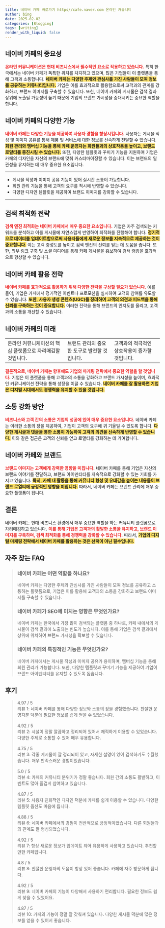 ```yaml
---
title: 네이버 카페 바로가기 https//cafe.naver.com 온라인 커뮤니티
author: bing
date: 2025-02-02
categories: [Blogging]
tags: [writing]
render_with_liquid: false
---
```



<h2 id='네이버카페의중요성'>네이버 카페의 중요성</h2>

<p><b><span style="color: #ee2323;">온라인 커뮤니케이션은 현대 비즈니스에서 필수적인 요소로 작용하고 있습니다.</span></b> 특히 한국에서는 네이버 카페가 독특한 위치를 차지하고 있으며, 많은 기업들이 이 플랫폼을 통해 고객과 소통합니다. <b><span style="background-color: #ffe066;">네이버 카페는 다양한 주제와 관심사를 가진 사람들이 모여 정보를 공유하는 커뮤니티입니다.</span></b> 기업은 이를 효과적으로 활용함으로써 고객과의 관계를 강화하고, 브랜드 이미지를 구축할 수 있습니다. 또한, 네이버 카페의 게시물은 검색 결과 상위에 노출될 가능성이 높기 때문에 기업의 브랜드 가시성을 증대시키는 중요한 역할을 합니다.</p>

<h2 id='네이버카페의기능'>네이버 카페의 다양한 기능</h2>

<p><b><span style="color: #ee2323;">네이버 카페는 다양한 기능을 제공하여 사용자 경험을 향상시킵니다.</span></b> 사용자는 게시물 작성 및 이미지 공유를 통해 제품 및 서비스에 대한 정보를 신속하게 전달할 수 있습니다. <b><span style="background-color: #ffe066;">회원 관리와 멤버십 기능을 통해 카페 운영자는 회원들과의 상호작용을 높이고, 브랜드 로얄티를 증진시킬 수 있습니다.</span></b> 또한, 다양한 템플릿과 꾸미기 기능을 지원하여 기업은 카페의 디자인을 자신의 브랜드에 맞춰 커스터마이징할 수 있습니다. 이는 브랜드의 일관성을 유지하는 데 매우 중요한 요소입니다.</p>

<hr />

<ul>
    <li>게시물 작성과 이미지 공유 기능이 있어 실시간 소통이 가능합니다.</li>
    <li>회원 관리 기능을 통해 고객의 요구를 적시에 반영할 수 있습니다.</li>
    <li>다양한 디자인 템플릿을 제공하여 브랜드 이미지를 강화할 수 있습니다.</li>
</ul>

<hr />

<h2 id='검색최적화전략'>검색 최적화 전략</h2>

<p><b><span style="color: #ee2323;">검색 엔진 최적화는 네이버 카페에서 매우 중요한 요소입니다.</span></b> 기업은 자주 검색되는 키워드를 분석하고 이를 게시물에 자연스럽게 반영하여 최적화를 진행해야 합니다. <b><span style="background-color: #ffe066;">정기적으로 데이터를 업데이트함으로써 사용자들에게 새로운 정보를 지속적으로 제공하는 것이 중요합니다.</span></b> 이는 고객 충성도를 높이고 검색 엔진의 신뢰를 얻는 데 도움을 줍니다. 또한, 외부 링크 구축 및 소셜 미디어를 통해 카페 게시물을 홍보하여 검색 랭킹을 효과적으로 향상할 수 있습니다.</p>

<h2 id='네이버카페활용전략'>네이버 카페 활용 전략</h2>

<p><b><span style="color: #ee2323;">네이버 카페를 효과적으로 활용하기 위해 다양한 전략을 구상할 필요가 있습니다.</span></b> 예를 들어, 기업은 카페에서 정기적인 이벤트나 프로모션을 실시하여 고객의 참여를 유도할 수 있습니다. <b><span style="background-color: #ffe066;">또한, 사용자 생성 콘텐츠(UGC)를 장려하여 고객의 의견과 피드백을 통해 신뢰를 구축하는 것이 중요합니다.</span></b> 이러한 전략을 통해 브랜드의 인지도를 올리고, 고객과의 소통을 개선할 수 있습니다.</p>

<h2 id='네이버카페의미래'>네이버 카페의 미래</h2>

<table>
    <tr>
        <td>온라인 커뮤니케이션의 핵심 플랫폼으로 자리매김할 것입니다.</td>
        <td>브랜드 관리의 중요한 도구로 발전할 것입니다.</td>
        <td>고객과의 적극적인 상호작용이 증가할 것입니다.</td>
    </tr>
</table>

<p><b><span style="color: #ee2323;">결론적으로, 네이버 카페는 향후에도 기업의 마케팅 전략에서 중요한 역할을 할 것입니다.</span></b> 기업은 이 플랫폼을 통해 고객과의 소통을 강화하고 브랜드 가시성을 높이며, 효과적인 커뮤니케이션 전략을 통해 성장을 이끌 수 있습니다. <b><span style="background-color: #ffe066;">네이버 카페를 잘 활용하면 기업은 디지털 시대에서도 경쟁력을 유지할 수 있을 것입니다.</span></b></p>

<h2 id='소통강화방안'>소통 강화 방안</h2>

<p><b><span style="color: #ee2323;">비즈니스와 고객 간의 소통은 기업의 성공에 있어 매우 중요한 요소입니다.</span></b> 네이버 카페는 이러한 소통의 장을 제공하여, 기업이 고객의 요구에 귀 기울일 수 있도록 합니다. <b><span style="background-color: #ffe066;">다양한 게시글과 댓글을 통한 소통이 가능하여 고객의 의견을 신속하게 반영할 수 있습니다.</span></b> 이와 같은 접근은 고객의 신뢰를 얻고 로열티를 강화하는 데 기여합니다.</p>

<h2 id='네이버카페와브랜드'>네이버 카페와 브랜드</h2>

<p><b><span style="color: #ee2323;">브랜드 이미지는 고객에게 강력한 영향을 미칩니다.</span></b> 네이버 카페를 통해 기업은 자신의 브랜드 이야기를 전달하고, 브랜드 아이덴티티를 지속적으로 강화할 수 있는 기회를 가지고 있습니다. <b><span style="background-color: #ffe066;">특히, 카페 내 활동을 통해 커뮤니티 형성 및 유대감을 높이는 내용들이 브랜드 로열티에 긍정적인 영향을 미칩니다.</span></b> 따라서, 네이버 카페는 브랜드 관리에 매우 중요한 플랫폼이 됩니다.</p>

<h2 id='결론'>결론</h2>

<p>네이버 카페는 현대 비즈니스 환경에서 매우 중요한 역할을 하는 커뮤니티 플랫폼으로 자리매김하고 있습니다. <b><span style="color: #ee2323;">이를 통해 기업은 고객과의 활발한 소통을 유지하고, 브랜드 이미지를 구축하며, 검색 최적화를 통해 경쟁력을 강화할 수 있습니다.</span></b> 따라서, <b><span style="background-color: #ffe066;">기업의 디지털 마케팅 전략에서 네이버 카페를 활용하는 것은 선택이 아닌 필수입니다.</span></b></p>


<h2 id='자주_찾는_FAQ'>자주 찾는 FAQ</h2>
<div itemscope="" itemtype="https://schema.org/FAQPage"> 
<blockquote> 
<div itemscope="" itemprop="mainEntity" itemtype="https://schema.org/Question"> 
<h3 itemprop="name">네이버 카페는 어떤 역할을 하나요?</h3> 
<div itemscope="" itemprop="acceptedAnswer" itemtype="https://schema.org/Answer"> 
<span itemprop="text"> 
<p>네이버 카페는 다양한 주제와 관심사를 가진 사람들이 모여 정보를 공유하고 소통하는 플랫폼으로, 기업은 이를 활용해 고객과의 소통을 강화하고 브랜드 이미지를 구축할 수 있습니다.</p> 
</span> 
</div> 
</div> 

<div itemscope="" itemprop="mainEntity" itemtype="https://schema.org/Question"> 
<h3 itemprop="name">네이버 카페가 SEO에 미치는 영향은 무엇인가요?</h3> 
<div itemscope="" itemprop="acceptedAnswer" itemtype="https://schema.org/Answer"> 
<span itemprop="text"> 
<p>네이버 카페는 한국에서 가장 많이 검색되는 플랫폼 중 하나로, 카페 내에서의 게시물이 검색 결과에 노출되는 빈도가 높습니다. 이를 통해 기업은 검색 결과에서 상위에 위치하여 브랜드 가시성을 확보할 수 있습니다.</p> 
</span> 
</div> 
</div> 

<div itemscope="" itemprop="mainEntity" itemtype="https://schema.org/Question"> 
<h3 itemprop="name">네이버 카페의 특징적인 기능은 무엇인가요?</h3> 
<div itemscope="" itemprop="acceptedAnswer" itemtype="https://schema.org/Answer"> 
<span itemprop="text"> 
<p>네이버 카페에서는 게시물 작성과 이미지 공유가 용이하며, 멤버십 기능을 통해 회원 관리가 가능합니다. 또한, 다양한 템플릿과 꾸미기 기능을 제공하여 기업이 브랜드 아이덴티티를 유지할 수 있도록 돕습니다.</p> 
</span> 
</div> 
</div> 

</blockquote> 
</div>
<h2 id='후기'>후기</h2>
<div itemscope itemtype="https://schema.org/Product">
  <blockquote>
  <div itemprop="review" itemscope itemtype="https://schema.org/Review">
      <div itemprop="reviewRating" itemscope itemtype="https://schema.org/Rating"> <span itemprop="ratingValue">4.97</span> / <span itemprop="bestRating">5</span> </div>
      <span itemprop="reviewBody">리뷰 1: 네이버 카페를 통해 다양한 정보와 소통의 장을 경험했습니다. 친절한 운영자분 덕분에 필요한 정보를 쉽게 얻을 수 있었습니다.</span>
  </div>
  <br>
  <div itemprop="review" itemscope itemtype="https://schema.org/Review">
      <div itemprop="reviewRating" itemscope itemtype="https://schema.org/Rating"> <span itemprop="ratingValue">4.92</span> / <span itemprop="bestRating">5</span> </div>
      <span itemprop="reviewBody">리뷰 2: 시설이 정말 깔끔하고 정리되어 있어서 쾌적하게 이용할 수 있었습니다. 다양한 주제로 소통할 수 있어 매우 유용합니다.</span>
  </div>
  <br>
  <div itemprop="review" itemscope itemtype="https://schema.org/Review">
      <div itemprop="reviewRating" itemscope itemtype="https://schema.org/Rating"> <span itemprop="ratingValue">4.75</span> / <span itemprop="bestRating">5</span> </div>
      <span itemprop="reviewBody">리뷰 3: 각종 게시물이 잘 정리되어 있고, 자세한 설명이 있어 검색하기도 수월했습니다. 매우 만족스러운 경험이었습니다.</span>
  </div>
  <br>
  <div itemprop="review" itemscope itemtype="https://schema.org/Review">
      <div itemprop="reviewRating" itemscope itemtype="https://schema.org/Rating"> <span itemprop="ratingValue">5.0</span> / <span itemprop="bestRating">5</span> </div>
      <span itemprop="reviewBody">리뷰 4: 카페의 커뮤니티 분위기가 정말 좋습니다. 회원 간의 소통도 활발하고, 이벤트도 많아 즐겁게 참여하고 있습니다.</span>
  </div>
  <br>
  <div itemprop="review" itemscope itemtype="https://schema.org/Review">
      <div itemprop="reviewRating" itemscope itemtype="https://schema.org/Rating"> <span itemprop="ratingValue">4.87</span> / <span itemprop="bestRating">5</span> </div>
      <span itemprop="reviewBody">리뷰 5: 사용자 친화적인 디자인 덕분에 카페를 쉽게 이용할 수 있습니다. 다양한 템플릿 옵션도 마음에 듭니다.</span>
  </div>
  <br>
  <div itemprop="review" itemscope itemtype="https://schema.org/Review">
      <div itemprop="reviewRating" itemscope itemtype="https://schema.org/Rating"> <span itemprop="ratingValue">4.88</span> / <span itemprop="bestRating">5</span> </div>
      <span itemprop="reviewBody">리뷰 6: 네이버 카페에서의 경험이 전반적으로 긍정적이었습니다. 다른 회원들과의 관계도 잘 형성되었습니다.</span>
  </div>
  <br>
  <div itemprop="review" itemscope itemtype="https://schema.org/Review">
      <div itemprop="reviewRating" itemscope itemtype="https://schema.org/Rating"> <span itemprop="ratingValue">4.92</span> / <span itemprop="bestRating">5</span> </div>
      <span itemprop="reviewBody">리뷰 7: 항상 새로운 정보가 업데이트 되어 유용하게 사용하고 있습니다. 추천할 만한 카페입니다.</span>
  </div>
  <br>
  <div itemprop="review" itemscope itemtype="https://schema.org/Review">
      <div itemprop="reviewRating" itemscope itemtype="https://schema.org/Rating"> <span itemprop="ratingValue">4.8</span> / <span itemprop="bestRating">5</span> </div>
      <span itemprop="reviewBody">리뷰 8: 친절한 운영자의 도움이 항상 있어 좋습니다. 카페에 자주 방문하게 됩니다.</span>
  </div>
  <br>
  <div itemprop="review" itemscope itemtype="https://schema.org/Review">
      <div itemprop="reviewRating" itemscope itemtype="https://schema.org/Rating"> <span itemprop="ratingValue">4.92</span> / <span itemprop="bestRating">5</span> </div>
      <span itemprop="reviewBody">리뷰 9: 네이버 카페의 기능이 다양해서 사용하기 편리합니다. 필요한 정보도 쉽게 찾을 수 있었어요.</span>
  </div>
  <br>
  <div itemprop="review" itemscope itemtype="https://schema.org/Review">
      <div itemprop="reviewRating" itemscope itemtype="https://schema.org/Rating"> <span itemprop="ratingValue">4.87</span> / <span itemprop="bestRating">5</span> </div>
      <span itemprop="reviewBody">리뷰 10: 카페의 기능이 정말 잘 갖춰져 있습니다. 다양한 게시물 덕분에 많은 정보를 얻을 수 있어서 좋습니다.</span>
  </div>
  </blockquote>
</div>
